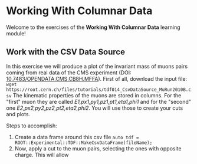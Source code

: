 # Working With Columnar Data
Welcome to the exercises of the **Working With Columnar Data** learning module!

## Work with the CSV Data Source
In this exercise we will produce a plot of the invariant mass of muons pairs coming from real data of the CMS 
experiment (DOI: [10.7483/OPENDATA.CMS.CB8H.MFFA](http://opendata.cern.ch/record/700)).
First of all, download the input file:
```wget https://root.cern.ch/files/tutorials/tdf014_CsvDataSource_MuRun2010B.csv```
The kinematic properties of the muons are stored in columns. For the "first" muon they are called 
*E1,px1,py1,pz1,pt1,eta1,phi1* and for the "second" one *E2,px2,py2,pz2,pt2,eta2,phi2*.
You will use those to create your cuts and plots.

Steps to accomplish:
1) Create a data frame around this csv file ```auto tdf = ROOT::Experimental::TDF::MakeCsvDataFrame(fileName);```
2) Now, apply a cut to the muon pairs, selecting the ones with opposite charge. This will allow

